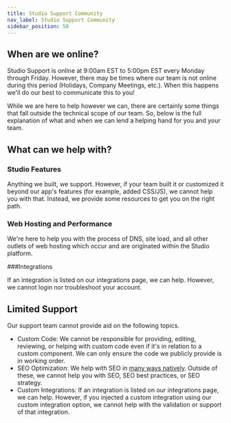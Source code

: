 ```yaml
---
title: Studio Support Community
nav_label: Studio Support Community
sidebar_position: 50
---
```


## When are we online?

Studio Support is online at 9:00am EST to 5:00pm EST every Monday through Friday. However, there may be times where our
team is not online during this period (Holidays, Company Meetings, etc.). When this happens we'll do our best to
communicate this to you!

While we are here to help however we can, there are certainly some things that fall outside the technical scope of our
team. So, below is the full explanation of what and when we can lend a helping hand for you and your team.

## What can we help with?

### Studio Features

Anything we built, we support. However, if your team built it or customized it beyond our app's features (for example, added
CSS/JS), we cannot help you with that. Instead, we provide some resources to get you on the right path.

### Web Hosting and Performance

We're here to help you with the process of DNS, site load, and all other outlets of web hosting which occur and are
originated within the Studio platform.

###Integrations

If an integration is listed on our integrations page, we can help. However, we cannot login nor troubleshoot your account.

## Limited Support

Our support team cannot provide aid on the following topics.

- Custom Code: We cannot be responsible for providing, editing, reviewing, or helping with custom code even if it's in
  relation to a custom component. We can only ensure the code we publicly provide is in working order.
- SEO Optimization: We help with SEO in [many ways natively](https://www.unstack.com/blog/unstack-website-seo). Outside
  of these, we cannot help you with SEO, SEO best practices, or SEO strategy.
- Custom Integrations: If an integration is listed on our integrations page, we can help. However, if you injected a
  custom integration using our custom integration option, we cannot help with the validation or support of that integration.  
